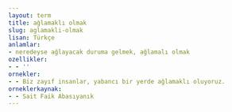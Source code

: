 ```yaml
---
layout: term
title: ağlamaklı olmak
slug: aglamakli-olmak
lisan: Türkçe
anlamlar:
- neredeyse ağlayacak duruma gelmek, ağlamalı olmak
ozellikler:
- - ''
ornekler:
- - Biz zayıf insanlar, yabancı bir yerde ağlamaklı oluyoruz.
orneklerkaynak:
- - Sait Faik Abasıyanık
---
```

